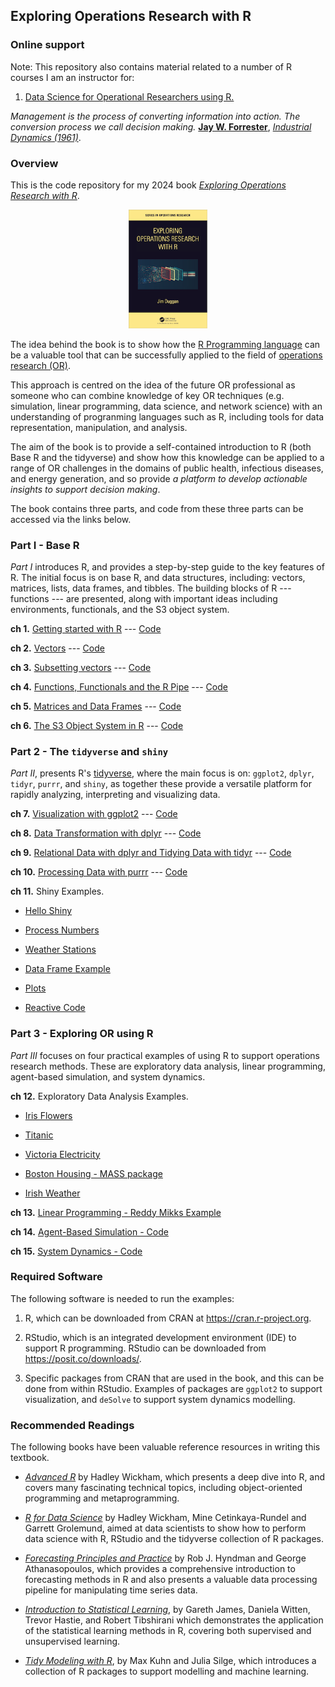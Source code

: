 
## Exploring Operations Research with R

### Online support
Note: This repository also contains material related to a number of R courses I am an instructor for:

1. [Data Science for Operational Researchers using R.](https://github.com/JimDuggan/explore_or/tree/main/Courses/OR%20Society)


*Management is the process of converting information into action. The conversion process we call decision making.* [**Jay W. Forrester**](https://en.wikipedia.org/wiki/Jay_Wright_Forrester), [*Industrial Dynamics (1961)*](https://www.amazon.co.uk/Industrial-Dynamics-Jay-W-Forrester/dp/1883823366).

### Overview
This is the code repository for my 2024 book [*Exploring Operations Research with R*](https://www.routledge.com/Exploring-Operations-Research-with-R/Duggan/p/book/9781032277165).

<p align="center" width="100%">
    <img width="25%" src="BookCover.png">
</p>

The idea behind the book is to show how the [R Programming language](https://www.r-project.org/about.html) can be a valuable tool that can be successfully applied to the field of [operations research (OR)](https://www.theorsociety.com). 

This approach is centred on the idea of the future OR professional as someone who can combine knowledge of key OR techniques (e.g. simulation, linear programming, data science, and network science) with an understanding of progranming languages such as R, including tools for  data representation, manipulation, and analysis. 

The aim of the book is to provide a self-contained introduction to R (both Base R and the tidyverse) and show how this knowledge can be applied to a range of OR challenges in the domains of public health, infectious diseases, and energy generation, and so provide *a platform to develop actionable insights to support decision making*.

The book contains three parts, and code from these three parts can be accessed via the links below.



### Part I - Base R
*Part I* introduces R, and provides a step-by-step guide to the key features of R. The initial  focus is on base R, and data structures, including: vectors, matrices, lists, data frames, and tibbles. The building blocks of R --- functions --- are presented, along with important ideas including environments, functionals, and the S3 object system. 

**ch 1.** [Getting started with R](https://github.com/JimDuggan/explore_or/tree/main/Part%20I/01%20Getting%20Started) --- [Code](https://github.com/JimDuggan/explore_or/blob/main/Part%20I/01%20Getting%20Started/src/Chapter1.R)

**ch 2.** [Vectors](https://github.com/JimDuggan/explore_or/tree/main/Part%20I/02%20Vectors) --- [Code](https://github.com/JimDuggan/explore_or/blob/main/Part%20I/02%20Vectors/src/Chapter2.R)

**ch 3.** [Subsetting vectors](https://github.com/JimDuggan/explore_or/tree/main/Part%20I/03%20Subsetting%20vectors) --- [Code](https://github.com/JimDuggan/explore_or/blob/main/Part%20I/03%20Subsetting%20vectors/src/Chapter3.R)

**ch 4.** [Functions, Functionals and the R Pipe](https://github.com/JimDuggan/explore_or/tree/main/Part%20I/04%20Functions) --- [Code](https://github.com/JimDuggan/explore_or/blob/main/Part%20I/04%20Functions/src/Chapter4.R)

**ch 5.** [Matrices and Data Frames](https://github.com/JimDuggan/explore_or/tree/main/Part%20I/05%20Matrices%20and%20Data%20Frames) --- [Code](https://github.com/JimDuggan/explore_or/blob/main/Part%20I/05%20Matrices%20and%20Data%20Frames/src/Chapter5.R)

**ch 6.** [The S3 Object System in R](https://github.com/JimDuggan/explore_or/tree/main/Part%20I/06%20S3%20Object%20System) --- [Code](https://github.com/JimDuggan/explore_or/blob/main/Part%20I/06%20S3%20Object%20System/src/Chapter6.R)



### Part 2 - The `tidyverse` and `shiny`
*Part II*, presents R's  [tidyverse](https://www.tidyverse.org), where the main focus is on: `ggplot2`, `dplyr`, `tidyr`, `purrr`, and `shiny`, as together these provide a versatile platform for rapidly analyzing, interpreting and visualizing data.


**ch 7.** [Visualization with ggplot2](https://github.com/JimDuggan/explore_or/tree/main/Part%20II/07%20ggplot2) --- [Code](https://github.com/JimDuggan/explore_or/blob/main/Part%20II/07%20ggplot2/src/Chapter7.R)

**ch 8.** [Data Transformation with dplyr](https://github.com/JimDuggan/explore_or/tree/main/Part%20II/08%20dplyr) --- [Code](https://github.com/JimDuggan/explore_or/blob/main/Part%20II/08%20dplyr/src/Chapter8.R)

**ch 9.** [Relational Data with dplyr and Tidying Data with tidyr](https://github.com/JimDuggan/explore_or/tree/main/Part%20II/09%20dplyr%20tidyr) --- [Code](https://github.com/JimDuggan/explore_or/blob/main/Part%20II/09%20dplyr%20tidyr/src/Chapter9.R)

**ch 10.** [Processing Data with purrr](https://github.com/JimDuggan/explore_or/tree/main/Part%20II/10%20purrr) --- [Code](https://github.com/JimDuggan/explore_or/blob/main/Part%20II/10%20purrr/src/Chapter10.R)

**ch 11.** Shiny Examples.

* [Hello Shiny](https://github.com/JimDuggan/explore_or/blob/main/Part%20II/11%20Shiny/01%20Hello%20Shiny/app.R)

* [Process Numbers](https://github.com/JimDuggan/explore_or/blob/main/Part%20II/11%20Shiny/02%20Process%20Number/app.R)

* [Weather Stations](https://github.com/JimDuggan/explore_or/blob/main/Part%20II/11%20Shiny/03%20Weather%20Stations/app.R)

* [Data Frame Example](https://github.com/JimDuggan/explore_or/blob/main/Part%20II/11%20Shiny/04%20Data%20Frame%20Example/app.R)

* [Plots](https://github.com/JimDuggan/explore_or/blob/main/Part%20II/11%20Shiny/05%20mpg/app.R)

* [Reactive Code](https://github.com/JimDuggan/explore_or/blob/main/Part%20II/11%20Shiny/06%20Poisson%20Reactive/02%20Reactive/app.R)


### Part 3 - Exploring OR using R
*Part III* focuses on four practical examples of using R to support operations research methods. These are exploratory data analysis, linear programming, agent-based simulation, and system dynamics. 

**ch 12.** Exploratory Data Analysis Examples. 
* [Iris Flowers](https://github.com/JimDuggan/explore_or/blob/main/Part%20III/12%20Exploratory%20Data%20Analysis/01%20Iris.R)

* [Titanic](https://github.com/JimDuggan/explore_or/blob/main/Part%20III/12%20Exploratory%20Data%20Analysis/02%20Titanic.R)

* [Victoria Electricity](https://github.com/JimDuggan/explore_or/blob/main/Part%20III/12%20Exploratory%20Data%20Analysis/03%20Vic%20Elec.R)

* [Boston Housing - MASS package](https://github.com/JimDuggan/explore_or/blob/main/Part%20III/12%20Exploratory%20Data%20Analysis/04%20Boston.R)

* [Irish Weather](https://github.com/JimDuggan/explore_or/blob/main/Part%20III/12%20Exploratory%20Data%20Analysis/05%20aimsir17.R)

**ch 13.** [Linear Programming - Reddy Mikks Example](https://github.com/JimDuggan/explore_or/blob/main/Part%20III/13%20Linear%20Programming/Chapter13.R)

**ch 14.** [Agent-Based Simulation - Code](https://github.com/JimDuggan/explore_or/blob/main/Part%20III/14%20Agent%20Based%20Simulation/Chapter14.R)

**ch 15.** [System Dynamics - Code](https://github.com/JimDuggan/explore_or/blob/main/Part%20III/15%20System%20Dynamics/Chapter15.R)

### Required Software

The following software is needed to run the examples:

1. R, which can be downloaded from CRAN at https://cran.r-project.org.

2. RStudio, which is an integrated development environment (IDE) to support R programming. RStudio can be downloaded from https://posit.co/downloads/.

3. Specific packages from CRAN that are used in the book, and this can be done from within RStudio. Examples of packages are `ggplot2` to support visualization, and `deSolve` to support system dynamics modelling.


### Recommended Readings
The following books have been valuable reference resources in writing this textbook.

* [*Advanced R*](https://adv-r.hadley.nz) by Hadley Wickham, which presents a deep dive into R, and covers many fascinating technical topics, including object-oriented programming and metaprogramming.

* [*R for Data Science*](https://r4ds.hadley.nz) by Hadley Wickham, Mine Cetinkaya-Rundel and Garrett Grolemund, aimed at data scientists to show how to perform data science with R, RStudio and  the tidyverse collection of R packages.

* [*Forecasting Principles and Practice*](https://otexts.com/fpp3/) by Rob J. Hyndman and George Athanasopoulos, which provides a comprehensive introduction to forecasting methods in R and also presents a valuable data processing pipeline for manipulating time series data.

* [*Introduction to Statistical Learning*](https://www.statlearning.com), by Gareth James, Daniela Witten, Trevor Hastie, and Robert Tibshirani which demonstrates the application of the statistical learning methods in R, covering both supervised and unsupervised learning.

* [*Tidy Modeling with R*](https://www.tmwr.org), by Max Kuhn and Julia Silge, which introduces a collection of R packages to support modelling and machine learning.




